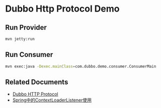 Dubbo Http Protocol Demo
========================

Run Provider
---------------------

```bash
mvn jetty:run
```

Run Consumer
----------------------

```bash
mvn exec:java -Dexec.mainClass=com.dubbo.demo.consumer.ConsumerMain
```

Related Documents
----------------------------

- [Dubbo HTTP Protocol](http://docs.alibaba-inc.com/display/RC/Dubbo_Http_Protocol)
- [Spring中的ContextLoaderListener使用](http://wangpj.iteye.com/blog/882939)
